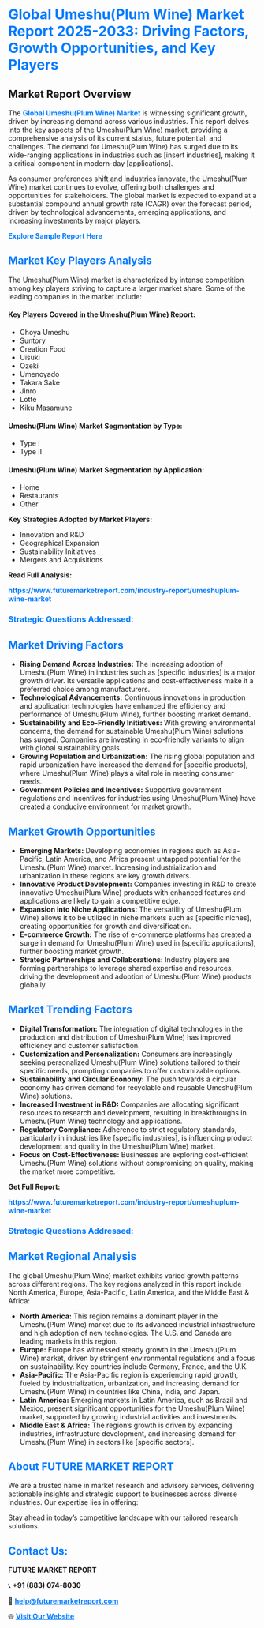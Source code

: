 <h1 style="color: #007BFF;">Global Umeshu(Plum Wine) Market Report 2025-2033: Driving Factors, Growth Opportunities, and Key Players</h1>

<section id="overview">
<h2>Market Report Overview</h2>
<p>The <a href="https://www.futuremarketreport.com/industry-report/umeshuplum-wine-market" style="color: #007BFF; text-decoration: none;"><strong>Global Umeshu(Plum Wine) Market</strong></a> is witnessing significant growth, driven by increasing demand across various industries. This report delves into the key aspects of the Umeshu(Plum Wine) market, providing a comprehensive analysis of its current status, future potential, and challenges. The demand for Umeshu(Plum Wine) has surged due to its wide-ranging applications in industries such as [insert industries], making it a critical component in modern-day [applications].</p>
<p>As consumer preferences shift and industries innovate, the Umeshu(Plum Wine) market continues to evolve, offering both challenges and opportunities for stakeholders. The global market is expected to expand at a substantial compound annual growth rate (CAGR) over the forecast period, driven by technological advancements, emerging applications, and increasing investments by major players.</p>
</section>

<section id="overview">
<p><a href="https://www.futuremarketreport.com/request-sample/reportId=83462" style="color: #007BFF; text-decoration: none;"><strong>Explore Sample Report Here</strong></a></p>
</section>

<section id="key-players">
<h2 style="color: #007BFF;">Market Key Players Analysis</h2>
<p>The Umeshu(Plum Wine) market is characterized by intense competition among key players striving to capture a larger market share. Some of the leading companies in the market include:</p>
<h4>Key Players Covered in the Umeshu(Plum Wine) Report:</h4>
<ul><li>Choya Umeshu</li><li>Suntory</li><li>Creation Food</li><li>Uisuki</li><li>Ozeki</li><li>Umenoyado</li><li>Takara Sake</li><li>Jinro</li><li>Lotte</li><li>Kiku Masamune</li></ul>
<h4>Umeshu(Plum Wine) Market Segmentation by Type:</h4>
<ul><li>Type I</li><li>Type II</li></ul>

<h4>Umeshu(Plum Wine) Market Segmentation by Application:</h4>
<ul><li>Home</li><li>Restaurants</li><li>Other</li></ul>
<p><strong>Key Strategies Adopted by Market Players:</strong></p>
<ul>
<li>Innovation and R&D</li>
<li>Geographical Expansion</li>
<li>Sustainability Initiatives</li>
<li>Mergers and Acquisitions</li>
</ul>
</section>

<section>
<p><strong>Read Full Analysis: </strong></p><a href="https://www.futuremarketreport.com/industry-report/umeshuplum-wine-market" style="color: #007BFF; text-decoration: none;"><strong>https://www.futuremarketreport.com/industry-report/umeshuplum-wine-market</strong></a>
<h3 style="color: #007BFF;">Strategic Questions Addressed:</h3>
</section>

<section id="driving-factors">
<h2 style="color: #007BFF;">Market Driving Factors</h2>
<ul>
<li><strong>Rising Demand Across Industries:</strong> The increasing adoption of Umeshu(Plum Wine) in industries such as [specific industries] is a major growth driver. Its versatile applications and cost-effectiveness make it a preferred choice among manufacturers.</li>
<li><strong>Technological Advancements:</strong> Continuous innovations in production and application technologies have enhanced the efficiency and performance of Umeshu(Plum Wine), further boosting market demand.</li>
<li><strong>Sustainability and Eco-Friendly Initiatives:</strong> With growing environmental concerns, the demand for sustainable Umeshu(Plum Wine) solutions has surged. Companies are investing in eco-friendly variants to align with global sustainability goals.</li>
<li><strong>Growing Population and Urbanization:</strong> The rising global population and rapid urbanization have increased the demand for [specific products], where Umeshu(Plum Wine) plays a vital role in meeting consumer needs.</li>
<li><strong>Government Policies and Incentives:</strong> Supportive government regulations and incentives for industries using Umeshu(Plum Wine) have created a conducive environment for market growth.</li>
</ul>
</section>

<section id="growth-opportunities">
<h2 style="color: #007BFF;">Market Growth Opportunities</h2>
<ul>
<li><strong>Emerging Markets:</strong> Developing economies in regions such as Asia-Pacific, Latin America, and Africa present untapped potential for the Umeshu(Plum Wine) market. Increasing industrialization and urbanization in these regions are key growth drivers.</li>
<li><strong>Innovative Product Development:</strong> Companies investing in R&D to create innovative Umeshu(Plum Wine) products with enhanced features and applications are likely to gain a competitive edge.</li>
<li><strong>Expansion into Niche Applications:</strong> The versatility of Umeshu(Plum Wine) allows it to be utilized in niche markets such as [specific niches], creating opportunities for growth and diversification.</li>
<li><strong>E-commerce Growth:</strong> The rise of e-commerce platforms has created a surge in demand for Umeshu(Plum Wine) used in [specific applications], further boosting market growth.</li>
<li><strong>Strategic Partnerships and Collaborations:</strong> Industry players are forming partnerships to leverage shared expertise and resources, driving the development and adoption of Umeshu(Plum Wine) products globally.</li>
</ul>
</section>

<section id="trending-factors">
<h2 style="color: #007BFF;">Market Trending Factors</h2>
<ul>
<li><strong>Digital Transformation:</strong> The integration of digital technologies in the production and distribution of Umeshu(Plum Wine) has improved efficiency and customer satisfaction.</li>
<li><strong>Customization and Personalization:</strong> Consumers are increasingly seeking personalized Umeshu(Plum Wine) solutions tailored to their specific needs, prompting companies to offer customizable options.</li>
<li><strong>Sustainability and Circular Economy:</strong> The push towards a circular economy has driven demand for recyclable and reusable Umeshu(Plum Wine) solutions.</li>
<li><strong>Increased Investment in R&D:</strong> Companies are allocating significant resources to research and development, resulting in breakthroughs in Umeshu(Plum Wine) technology and applications.</li>
<li><strong>Regulatory Compliance:</strong> Adherence to strict regulatory standards, particularly in industries like [specific industries], is influencing product development and quality in the Umeshu(Plum Wine) market.</li>
<li><strong>Focus on Cost-Effectiveness:</strong> Businesses are exploring cost-efficient Umeshu(Plum Wine) solutions without compromising on quality, making the market more competitive.</li>
</ul>
</section>

<section>
<p><strong>Get Full Report: </strong></p><a href="https://www.futuremarketreport.com/industry-report/umeshuplum-wine-market" style="color: #007BFF; text-decoration: none;"><strong>https://www.futuremarketreport.com/industry-report/umeshuplum-wine-market</strong></a>
<h3 style="color: #007BFF;">Strategic Questions Addressed:</h3>
</section>


<section id="regional-analysis">
<h2 style="color: #007BFF;">Market Regional Analysis</h2>
<p>The global Umeshu(Plum Wine) market exhibits varied growth patterns across different regions. The key regions analyzed in this report include North America, Europe, Asia-Pacific, Latin America, and the Middle East & Africa:</p>
<ul>
<li><strong>North America:</strong> This region remains a dominant player in the Umeshu(Plum Wine) market due to its advanced industrial infrastructure and high adoption of new technologies. The U.S. and Canada are leading markets in this region.</li>
<li><strong>Europe:</strong> Europe has witnessed steady growth in the Umeshu(Plum Wine) market, driven by stringent environmental regulations and a focus on sustainability. Key countries include Germany, France, and the U.K.</li>
<li><strong>Asia-Pacific:</strong> The Asia-Pacific region is experiencing rapid growth, fueled by industrialization, urbanization, and increasing demand for Umeshu(Plum Wine) in countries like China, India, and Japan.</li>
<li><strong>Latin America:</strong> Emerging markets in Latin America, such as Brazil and Mexico, present significant opportunities for the Umeshu(Plum Wine) market, supported by growing industrial activities and investments.</li>
<li><strong>Middle East & Africa:</strong> The region’s growth is driven by expanding industries, infrastructure development, and increasing demand for Umeshu(Plum Wine) in sectors like [specific sectors].</li>
</ul>
</section>

<footer>
<h2 style="color: #007BFF;">About FUTURE MARKET REPORT</h2>
<p>We are a trusted name in market research and advisory services, delivering actionable insights and strategic support to businesses across diverse industries. Our expertise lies in offering:</p>

<p>Stay ahead in today’s competitive landscape with our tailored research solutions.</p>

<h2 style="color: #007BFF;">Contact Us:</h2>
<p><strong>FUTURE MARKET REPORT</strong></p>
<p>📞 <strong>+91 (883) 074-8030</strong></p>
<p>📧 <strong><a href="mailto:help@futuremarketreport.com" style="color: #007BFF;">help@futuremarketreport.com</a></strong></p>
<p>🌐 <strong><a href="https://www.futuremarketreport.com/" style="color: #007BFF;">Visit Our Website</a></strong></p>
</footer>